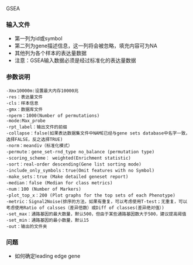 GSEA

###  输入文件
* 第一列为id或symbol
* 第二列为gene描述信息，这一列将会被忽略，填充内容可为NA
* 其他列为各个样本的表达量数据
* 注意：GSEA输入数据必须是经过标准化的表达量数据


### 参数说明

    -Xmx10000m:设置最大内存10000兆
    -res：表达量文件
    -cls：样本信息
    -gmx：数据库文件
    -nperm：1000(Number of permutations)
    -mode:Max_probe
    -rpt_label：输出文件的前缀
    -collapse：false(如果表达数据集文件中NAME已经与gene sets database中名字一致，选择FALSE，反之选择TRUE)
    -norm：meandiv（标准化模式）
    -permute：gene_set-rnd_type no_balance (permutation type)
    -scoring_scheme： weighted(Enrichment statistic)
    -sort：real-order descending(Gene list sorting mode)
    -include_only_symbols：true(Omit features with no Symbol)
    -make_sets：true (Make detailed geneset report)
    -median：false (Median for class metrics)
    -num：100 (Number of Markers)
    -plot_top_x：200 (Plot graphs for the top sets of each Phenotype)
    -metric：Signal2Noise(排序的方法，如果有重复，可以考虑使用T-test；无重复，可以考虑使用Ratio of calsses（差异倍数）或Diff of classes(差异绝对值）)
    -set_max：通路基因的最大数量，默认500，但由于某些通路基因数大于500，建议提高阈值
    -set_min：通路基因的最小数量，默认15
    -out：输出的文件夹
    

### 问题
* 如何确定leading edge gene

